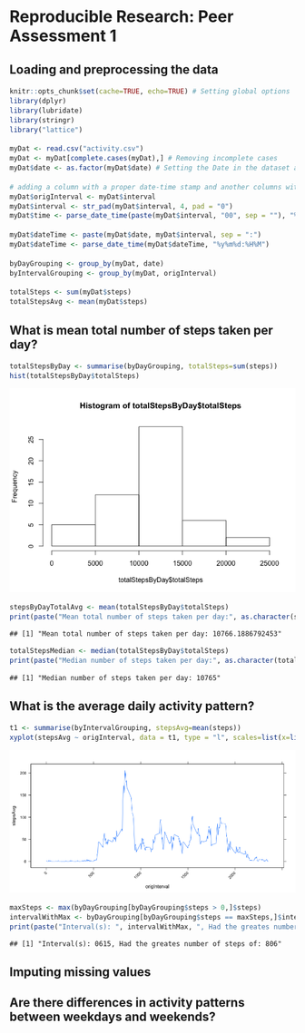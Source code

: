 # Reproducible Research: Peer Assessment 1


## Loading and preprocessing the data

```r
knitr::opts_chunk$set(cache=TRUE, echo=TRUE) # Setting global options
library(dplyr)
library(lubridate)
library(stringr)
library("lattice")

myDat <- read.csv("activity.csv")
myDat <- myDat[complete.cases(myDat),] # Removing incomplete cases
myDat$date <- as.factor(myDat$date) # Setting the Date in the dataset as a factor

# adding a column with a proper date-time stamp and another columns with just the time
myDat$origInterval <- myDat$interval
myDat$interval <- str_pad(myDat$interval, 4, pad = "0")
myDat$time <- parse_date_time(paste(myDat$interval, "00", sep = ""), "%H%M%S")

myDat$dateTime <- paste(myDat$date, myDat$interval, sep = ":")
myDat$dateTime <- parse_date_time(myDat$dateTime, "%y%m%d:%H%M")

byDayGrouping <- group_by(myDat, date)
byIntervalGrouping <- group_by(myDat, origInterval)

totalSteps <- sum(myDat$steps)
totalStepsAvg <- mean(myDat$steps)
```


## What is mean total number of steps taken per day?

```r
totalStepsByDay <- summarise(byDayGrouping, totalSteps=sum(steps))
hist(totalStepsByDay$totalSteps)
```

![](PA1_template_files/figure-html/unnamed-chunk-2-1.png) 

```r
stepsByDayTotalAvg <- mean(totalStepsByDay$totalSteps)
print(paste("Mean total number of steps taken per day:", as.character(stepsByDayTotalAvg)))
```

```
## [1] "Mean total number of steps taken per day: 10766.1886792453"
```

```r
totalStepsMedian <- median(totalStepsByDay$totalSteps)
print(paste("Median number of steps taken per day:", as.character(totalStepsMedian)))
```

```
## [1] "Median number of steps taken per day: 10765"
```


## What is the average daily activity pattern?

```r
t1 <- summarise(byIntervalGrouping, stepsAvg=mean(steps))
xyplot(stepsAvg ~ origInterval, data = t1, type = "l", scales=list(x=list(rot=45)))
```

![](PA1_template_files/figure-html/unnamed-chunk-3-1.png) 

```r
maxSteps <- max(byDayGrouping[byDayGrouping$steps > 0,]$steps)
intervalWithMax <- byDayGrouping[byDayGrouping$steps == maxSteps,]$interval
print(paste("Interval(s): ", intervalWithMax, ", Had the greates number of steps of: ", maxSteps, sep = ""))
```

```
## [1] "Interval(s): 0615, Had the greates number of steps of: 806"
```


## Imputing missing values



## Are there differences in activity patterns between weekdays and weekends?
